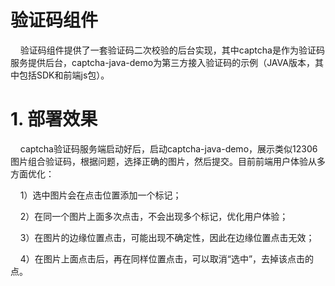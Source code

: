 验证码组件
=================
&nbsp;&nbsp;&nbsp;&nbsp;验证码组件提供了一套验证码二次校验的后台实现，其中captcha是作为验证码服务提供后台，captcha-java-demo为第三方接入验证码的示例（JAVA版本，其中包括SDK和前端js包）。

# 1. 部署效果

&nbsp;&nbsp;&nbsp;&nbsp;captcha验证码服务端启动好后，启动captcha-java-demo，展示类似12306图片组合验证码，根据问题，选择正确的图片，然后提交。目前前端用户体验从多方面优化：

&nbsp;&nbsp;&nbsp;&nbsp;1）选中图片会在点击位置添加一个标记；

&nbsp;&nbsp;&nbsp;&nbsp;2）在同一个图片上面多次点击，不会出现多个标记，优化用户体验；

&nbsp;&nbsp;&nbsp;&nbsp;3）在图片的边缘位置点击，可能出现不确定性，因此在边缘位置点击无效；

&nbsp;&nbsp;&nbsp;&nbsp;4）在图片上面点击后，再在同样位置点击，可以取消“选中”，去掉该点击的点。

